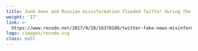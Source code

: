 ```yaml
---
title: Junk news and Russian misinformation flooded Twitter during the 2016 election
weight: '17'
link: >-
  https://www.recode.net/2017/9/28/16378186/twitter-fake-news-misinformation-russia-oxford-swing-states
logo: /images/recode.svg
class: null
---
```



